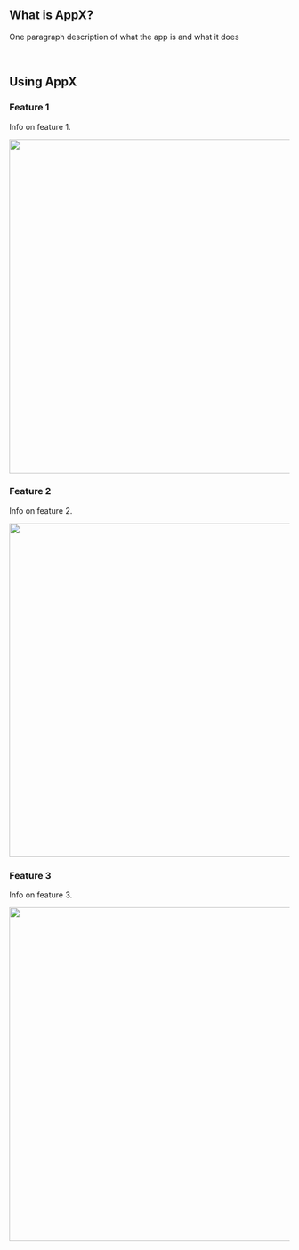 <br />

## What is AppX?

One paragraph description of what the app is and what it does

<br />

## Using AppX

### Feature 1

Info on feature 1.

<p align="center">
    <img src="" width="600" />
</p>

### Feature 2

Info on feature 2.

<p align="center">
    <img src="" width="600" />
</p>

### Feature 3

Info on feature 3.

<p align="center">
    <img src="" width="600" />
</p>

<br />
